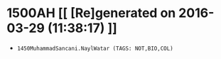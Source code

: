 # 1500AH [[ [Re]generated on 2016-03-29 (11:38:17) ]]

* `1450MuhammadSancani.NaylWatar (TAGS: NOT,BIO,COL)`
